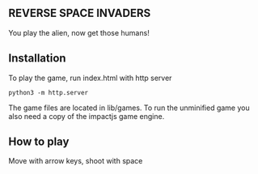 REVERSE SPACE INVADERS
-------------

You play the alien, now get those humans!

Installation
-------------
To play the game, run index.html with http server
```
python3 -m http.server
```

The game files are located in lib/games. To run the unminified game you also need a copy of the impactjs game engine. 

How to play
-------------
Move with arrow keys, shoot with space


